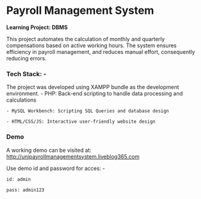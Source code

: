 # Payroll Management System

**Learning Project: DBMS**

This project automates the calculation of monthly and quarterly compensations based on active working hours. The system ensures efficiency in payroll management, and reduces manual effort, consequently reducing errors.

### Tech Stack: -
The project was developed using XAMPP bundle as the development environment.
    - PHP: Back-end scripting to handle data processing and calculations

    - MySQL Workbench: Scripting SQL Queries and database design

    - HTML/CSS/JS: Interactive user-friendly website design

### Demo
A working demo can be visited at: http://unipayrollmanagementsystem.liveblog365.com

Use demo id and password for acces: -

    id: admin

    pass: admin123


